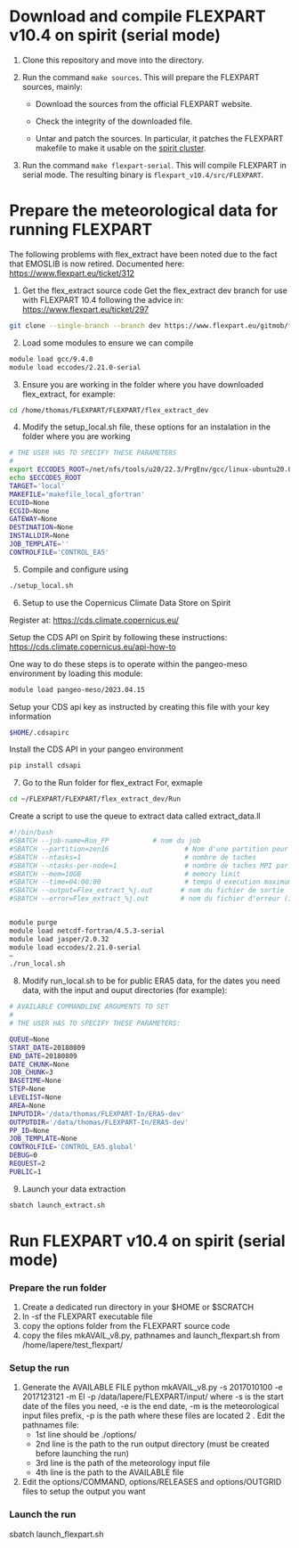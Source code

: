 # Download and compile FLEXPART v10.4 on spirit (serial mode)

1. Clone this repository and move into the directory.

2. Run the command `make sources`. This will prepare the FLEXPART sources,
   mainly:

   - Download the sources from the official FLEXPART website.

   - Check the integrity of the downloaded file.

   - Untar and patch the sources. In particular, it patches the FLEXPART
     makefile to make it usable on the [spirit
     cluster](https://mesocentre.ipsl.fr/).

3. Run the command `make flexpart-serial`. This will compile FLEXPART in serial
   mode. The resulting binary is `flexpart_v10.4/src/FLEXPART`.


# Prepare the meteorological data for running FLEXPART
The following problems with flex_extract have been noted due to the fact that EMOSLIB is now retired.  Documented here: https://www.flexpart.eu/ticket/312


1. Get the flex_extract source code
Get the flex_extract dev branch for use with FLEXPART 10.4 following the advice in: https://www.flexpart.eu/ticket/297

```bash
git clone --single-branch --branch dev https://www.flexpart.eu/gitmob/flex_extract
```

2. Load some modules to ensure we can compile
```bash
module load gcc/9.4.0
module load eccodes/2.21.0-serial
```

3. Ensure you are working in the folder where you have downloaded flex_extract, for example:
```bash
cd /home/thomas/FLEXPART/FLEXPART/flex_extract_dev
```

4. Modify the setup_local.sh file, these options for an instalation in the folder where you are working
```bash
# THE USER HAS TO SPECIFY THESE PARAMETERS
#
export ECCODES_ROOT=/net/nfs/tools/u20/22.3/PrgEnv/gcc/linux-ubuntu20.04-zen2/eccodes/2.21.0-gcc-9.4.0-rdneibdekiizqpmifsvn3t3qymvsqa6k
echo $ECCODES_ROOT
TARGET='local'
MAKEFILE='makefile_local_gfortran'
ECUID=None
ECGID=None
GATEWAY=None
DESTINATION=None
INSTALLDIR=None
JOB_TEMPLATE=''
CONTROLFILE='CONTROL_EA5'
```

5. Compile and configure using
```bash
./setup_local.sh
```

6. Setup to use the Copernicus Climate Data Store on Spirit
   
Register at: https://cds.climate.copernicus.eu/

Setup the CDS API on Spirit by following these instructions: https://cds.climate.copernicus.eu/api-how-to

One way to do these steps is to operate within the pangeo-meso environment by loading this module:
```bash
module load pangeo-meso/2023.04.15
```

Setup your CDS api key as instructed by creating this file with your key information
```bash
$HOME/.cdsapirc
```

Install the CDS API in your pangeo environment
```bash
pip install cdsapi
```

7. Go to the Run folder for flex_extract
For, exmaple
```bash
cd ~/FLEXPART/FLEXPART/flex_extract_dev/Run
```
Create a script to use the queue to extract data called extract_data.ll
```bash
#!/bin/bash
#SBATCH --job-name=Run_FP           # nom du job
#SBATCH --partition=zen16                   # Nom d'une partition pour une exÃ©tion cpu
#SBATCH --ntasks=1                          # nombre de taches
#SBATCH --ntasks-per-node=1                 # nombre de taches MPI par noeud
#SBATCH --mem=10GB                          # memory limit
#SBATCH --time=04:00:00                     # temps d execution maximum demande (HH:MM:SS)
#SBATCH --output=Flex_extract_%j.out       # nom du fichier de sortie
#SBATCH --error=Flex_extract_%j.out        # nom du fichier d'erreur (ici en commun avec la sortie)


module purge
module load netcdf-fortran/4.5.3-serial
module load jasper/2.0.32
module load eccodes/2.21.0-serial
~                                 
./run_local.sh
```

8. Modify run_local.sh to be for public ERA5 data, for the dates you need data, with the input and ouput directories (for example):
```bash
# AVAILABLE COMMANDLINE ARGUMENTS TO SET
# 
# THE USER HAS TO SPECIFY THESE PARAMETERS:

QUEUE=None
START_DATE=20180809
END_DATE=20180809
DATE_CHUNK=None
JOB_CHUNK=3
BASETIME=None
STEP=None
LEVELIST=None
AREA=None
INPUTDIR='/data/thomas/FLEXPART-In/ERA5-dev'
OUTPUTDIR='/data/thomas/FLEXPART-In/ERA5-dev'
PP_ID=None
JOB_TEMPLATE=None
CONTROLFILE='CONTROL_EA5.global'
DEBUG=0
REQUEST=2
PUBLIC=1
```

9. Launch your data extraction
```bash
sbatch launch_extract.sh
```

# Run FLEXPART v10.4 on spirit (serial mode)

### Prepare the run folder
1. Create a dedicated run directory in your $HOME or $SCRATCH
2. ln -sf the FLEXPART executable file
3. copy the options folder from the FLEXPART source code
4. copy the files mkAVAIL_v8.py, pathnames and launch_flexpart.sh from /home/lapere/test_flexpart/

### Setup the run
1. Generate the AVAILABLE FILE
python mkAVAIL_v8.py -s 2017010100 -e 2017123121 -m EI -p /data/lapere/FLEXPART/input/
where -s is the start date of the files you need, -e is the end date, -m is the meteorological input files prefix, -p is the path where these files are located
2 . Edit the pathnames file:
   - 1st line should be ./options/
   - 2nd line is the path to the run output directory (must be created before launching the run)
   - 3rd line is the path of the meteorology input file
   - 4th line is the path to the AVAILABLE file
3. Edit the options/COMMAND, options/RELEASES and options/OUTGRID files to setup the output you want

### Launch the run
sbatch launch_flexpart.sh
